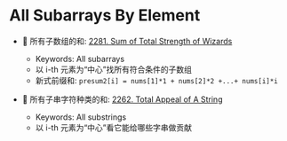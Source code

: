 # All Subarrays By Element

* :red_circle: 所有子数组的和: [2281. Sum of Total Strength of Wizards](https://github.com/szhou12/leetcode-go/tree/main/leetcode/2281-Sum-of-Total-Strength-of-Wizards)
    * Keywords: All subarrays
    * 以 i-th 元素为“中心”找所有符合条件的子数组
    * 新式前缀和: `presum2[i] = nums[1]*1 + nums[2]*2 +...+ nums[i]*i`

* :red_circle: 所有子串字符种类的和: [2262. Total Appeal of A String]()
    * Keywords: All substrings
    * 以 i-th 元素为“中心”看它能给哪些字串做贡献